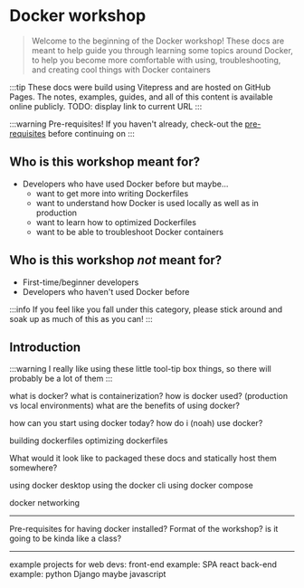 # Docker workshop

> Welcome to the beginning of the Docker workshop! These docs are meant to help guide you through learning some topics around Docker, to help you become more comfortable with using, troubleshooting, and creating cool things with Docker containers

:::tip
These docs were build using Vitepress and are hosted on GitHub Pages. The notes, examples, guides, and all of this content is available online publicly. TODO: display link to current URL
:::

:::warning Pre-requisites!
If you haven't already, check-out the [pre-requisites](/prerequisites) before continuing on
:::

## Who is this workshop meant for?

- Developers who have used Docker before but maybe...
  - want to get more into writing Dockerfiles
  - want to understand how Docker is used locally as well as in production
  - want to learn how to optimized Dockerfiles
  - want to be able to troubleshoot Docker containers

## Who is this workshop _not_ meant for?

- First-time/beginner developers
- Developers who haven't used Docker before

:::info
If you feel like you fall under this category, please stick around and soak up as much of this as you can!
:::

## Introduction

:::warning
I really like using these little tool-tip box things, so there will probably be a lot of them
:::

what is docker?
what is containerization?
how is docker used? (production vs local environments)
what are the benefits of using docker?

how can you start using docker today?
how do i (noah) use docker?

building dockerfiles
optimizing dockerfiles

What would it look like to packaged these docs and statically host them somewhere?

using docker desktop
using the docker cli
using docker compose

docker networking

---

Pre-requisites for having docker installed?
Format of the workshop? is it going to be kinda like a class?

---

example projects for web devs:
front-end example: SPA react
back-end example: python Django maybe javascript
